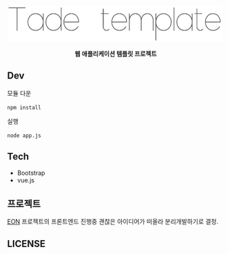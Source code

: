 <a align="center">
    <img src="/public/img/tade.png" width=500/>
</a>
<p align="center">
    <strong>웹 애플리케이션 템플릿 프로젝트</strong>
</p>

## Dev
모듈 다운 

`npm install`

실행 

`node app.js`

## Tech
- Bootstrap
- vue.js

## 프로젝트
[EON](https://github.com/kyechan99/EON-WebServer) 프로젝트의 프론트엔드 진행중 괜찮은 아이디어가 떠올라 분리개발하기로 결정.

## LICENSE
